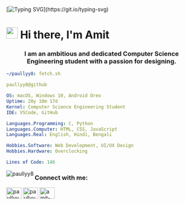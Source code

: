 [![Typing SVG](https://readme-typing-svg.herokuapp.com?font=Courier+new&color=%23808080&size=40&width=800&duration=6969&lines=Welcome+to+my+profile!)](https://git.io/typing-svg)
# <img src="https://raw.githubusercontent.com/iampavangandhi/iampavangandhi/master/gifs/Hi.gif" width="30px"> Hi there, I'm Amit
<h3 align="center">I am an ambitious and dedicated Computer Science Engineering student with a passion for designing.</h3>

```yaml
~/paullyy8: fetch.sh
```

```yaml
paullyy8@github

OS: macOS, Windows 10, Android Oreo
Uptime: 20y 10m 17d   
Kernel: Computer Science Engineering Student  
IDE: VSCode, GitHub

Languages.Programming: C, Python  
Languages.Computer: HTML, CSS, JavaScript  
Languages.Real: English, Hindi, Bengali

Hobbies.Software: Web Development, UI/UX Design  
Hobbies.Hardware: Overclocking

Lines of Code: 146

```
<p><img align="left" src="https://github-readme-stats.vercel.app/api/top-langs?username=paullyy8&show_icons=true&locale=en&layout=compact&theme=dark&hide_border=true" alt="paullyy8" /></p>
<h3 align="left">Connect with me:</h3>
<p align="left">
<a href="https://instagram.com/paullyy08" target="blank"><img align="center" src="https://raw.githubusercontent.com/rahuldkjain/github-profile-readme-generator/master/src/images/icons/Social/instagram.svg" alt="paullyy08" height="30" width="40" /></a>
<a href="https://twitter.com/paullyy009" target="blank"><img align="center" src="https://raw.githubusercontent.com/rahuldkjain/github-profile-readme-generator/master/src/images/icons/Social/twitter.svg" alt="paullyy009" height="30" width="40" /></a>
<a href="https://linkedin.com/in/amit-paul-403510212" target="blank"><img align="center" src="https://raw.githubusercontent.com/rahuldkjain/github-profile-readme-generator/master/src/images/icons/Social/linked-in-alt.svg" alt="amit-paul-403510212" height="30" width="40" /></a>
</p><br>

